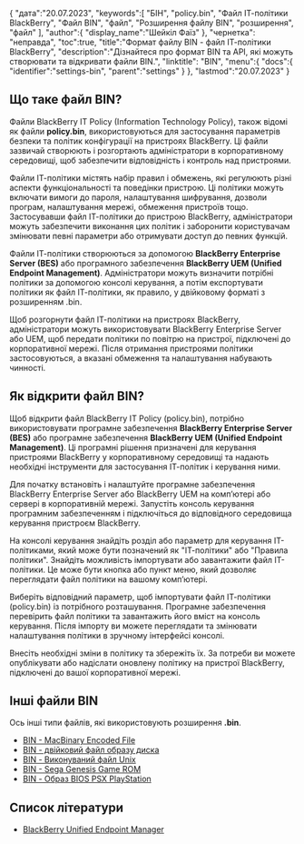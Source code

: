 {
"дата":"20.07.2023",
   "keywords":[
"БІН",
"policy.bin",
"Файл ІТ-політики BlackBerry",
"Файл BIN",
"файл",
"Розширення файлу BIN",
"розширення",
"файл"
],
   "author":{
"display_name":"Шейкіл Фаїз"
},
"чернетка": "неправда",
"toc":true,
"title":"Формат файлу BIN - файл ІТ-політики BlackBerry",
   "description":"Дізнайтеся про формат BIN та API, які можуть створювати та відкривати файли BIN.",
"linktitle": "BIN",
   "menu":{
      "docs":{
         "identifier":"settings-bin",
         "parent":"settings"
}
},
"lastmod":"20.07.2023"
}

## Що таке файл BIN?

Файли BlackBerry IT Policy (Information Technology Policy), також відомі як файли **policy.bin**, використовуються для застосування параметрів безпеки та політик конфігурації на пристроях BlackBerry. Ці файли зазвичай створюють і розгортають адміністратори в корпоративному середовищі, щоб забезпечити відповідність і контроль над пристроями.

Файли ІТ-політики містять набір правил і обмежень, які регулюють різні аспекти функціональності та поведінки пристрою. Ці політики можуть включати вимоги до пароля, налаштування шифрування, дозволи програм, налаштування мережі, обмеження пристроїв тощо. Застосувавши файл ІТ-політики до пристрою BlackBerry, адміністратори можуть забезпечити виконання цих політик і заборонити користувачам змінювати певні параметри або отримувати доступ до певних функцій.

Файли ІТ-політики створюються за допомогою **BlackBerry Enterprise Server (BES)** або програмного забезпечення **BlackBerry UEM (Unified Endpoint Management)**. Адміністратори можуть визначити потрібні політики за допомогою консолі керування, а потім експортувати політики як файл ІТ-політики, як правило, у двійковому форматі з розширенням .bin.

Щоб розгорнути файл ІТ-політики на пристроях BlackBerry, адміністратори можуть використовувати BlackBerry Enterprise Server або UEM, щоб передати політики по повітрю на пристрої, підключені до корпоративної мережі. Після отримання пристроями політики застосовуються, а вказані обмеження та налаштування набувають чинності.

## Як відкрити файл BIN?

Щоб відкрити файл BlackBerry IT Policy (policy.bin), потрібно використовувати програмне забезпечення **BlackBerry Enterprise Server (BES)** або програмне забезпечення **BlackBerry UEM (Unified Endpoint Management)**. Ці програмні рішення призначені для керування пристроями BlackBerry у корпоративному середовищі та надають необхідні інструменти для застосування ІТ-політик і керування ними.

Для початку встановіть і налаштуйте програмне забезпечення BlackBerry Enterprise Server або BlackBerry UEM на комп’ютері або сервері в корпоративній мережі. Запустіть консоль керування програмним забезпеченням і підключіться до відповідного середовища керування пристроєм BlackBerry.

На консолі керування знайдіть розділ або параметр для керування ІТ-політиками, який може бути позначений як "ІТ-політики" або "Правила політики". Знайдіть можливість імпортувати або завантажити файл ІТ-політики. Це може бути кнопка або пункт меню, який дозволяє переглядати файл політики на вашому комп’ютері.

Виберіть відповідний параметр, щоб імпортувати файл ІТ-політики (policy.bin) із потрібного розташування. Програмне забезпечення перевірить файл політики та завантажить його вміст на консоль керування. Після імпорту ви можете переглядати та змінювати налаштування політики в зручному інтерфейсі консолі.

Внесіть необхідні зміни в політику та збережіть їх. За потреби ви можете опублікувати або надіслати оновлену політику на пристрої BlackBerry, підключені до вашої корпоративної мережі.

## Інші файли BIN

Ось інші типи файлів, які використовують розширення **.bin**.

- [BIN - MacBinary Encoded File](/uk/compression/bin/)
- [BIN - двійковий файл образу диска](/uk/disc-and-media/bin/)
- [BIN - Виконуваний файл Unix](/uk/executable/bin/)
- [BIN - Sega Genesis Game ROM](/uk/game/bin/)
- [BIN - Образ BIOS PSX PlayStation](/uk/game/bin-pcsx/)

## Список літератури
* [BlackBerry Unified Endpoint Manager](https://en.wikipedia.org/wiki/BlackBerry_Unified_Endpoint_Manager)

